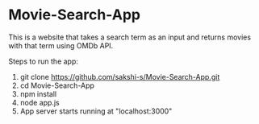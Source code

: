 # Movie-Search-App
This is a website that takes a search term as an input and returns movies with that term using OMDb API.

Steps to run the app:

1. git clone https://github.com/sakshi-s/Movie-Search-App.git
2. cd Movie-Search-App
3. npm install
4. node app.js
5. App server starts running at "localhost:3000"
